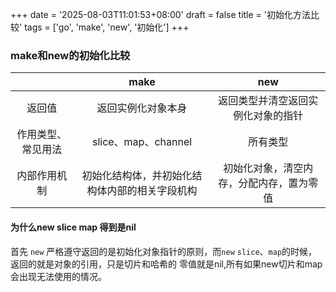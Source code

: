 +++
date = '2025-08-03T11:01:53+08:00'
draft = false
title = '初始化方法比较'
tags = ['go', 'make', 'new', '初始化']
+++
### make和new的初始化比较
|           |           make          |         new          |
|:---------:|:-----------------------:|:--------------------:|
|    返回值    |        返回实例化对象本身        |  返回类型并清空返回实例化对象的指针   |
| 作用类型、常见用法 |    slice、map、channel    |         所有类型         | 
|  内部作用机制   | 初始化结构体，并初始化结构体内部的相关字段机构 | 初始化对象，清空内存，分配内存，置为零值 |
#### 为什么new slice map 得到是nil
首先 `new` 严格遵守返回的是初始化对象指针的原则，而`new` `slice`、`map`的时候，返回的就是对象的引用，只是切片和哈希的
零值就是nil,所有如果new切片和map会出现无法使用的情况。


